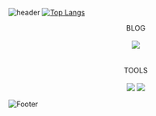 ![header](https://capsule-render.vercel.app/api?type=waving&color=gradient&text=%20HELLO%20%20&height=200&fontSize=100&descalign=100)
[![Top Langs](https://github-readme-stats.vercel.app/api/top-langs/?username=SWARVY&layout=compact)](https://github.com/SWARVY/github-readme-stats)

<div align="center">
  <div>BLOG</div>
  <br/>
  <div>
    <a href="https://swarvy.tistory.com/"><img src="https://img.shields.io/badge/Tistory-000000?style=flat-square&logo=tistory&logoColor=white"/></a>
  </div>
  <br/><br/>
  <div>TOOLS</div>
  <br/>
  <div>
    <img src="https://img.shields.io/badge/JavaScript-F7DF1E?style=flat-square&logo=javascript&logoColor=black"/>
    <img src="https://img.shields.io/badge/React-61DAFB?style=flat-square&logo=react&logoColor=black"/>
  </div>
</div>
  
![Footer](https://capsule-render.vercel.app/api?type=waving&color=gradient&height=200&section=footer)
  
<!--
**SWARVY/SWARVY** is a ✨ _special_ ✨ repository because its `README.md` (this file) appears on your GitHub profile.

Here are some ideas to get you started:

- 🔭 I’m currently working on ...
- 🌱 I’m currently learning ...
- 👯 I’m looking to collaborate on ...
- 🤔 I’m looking for help with ...
- 💬 Ask me about ...
- 📫 How to reach me: ...
- 😄 Pronouns: ...
- ⚡ Fun fact: ...
-->
